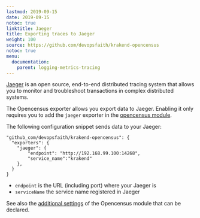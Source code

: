 ```yaml
---
lastmod: 2019-09-15
date: 2019-09-15
notoc: true
linktitle: Jaeger
title: Exporting traces to Jaeger
weight: 100
source: https://github.com/devopsfaith/krakend-opencensus
notoc: true
menu:
  documentation:
    parent: logging-metrics-tracing
---
```

[Jaeger](https://www.jaegertracing.io/) is an open source, end-to-end distributed tracing system that allows you to monitor and troubleshoot transactions in complex distributed systems.

The Opencensus exporter allows you export data to Jaeger. Enabling it only requires you to add the `jaeger` exporter in the [opencensus module](/docs/logging-metrics-tracing/opencensus/).

The following configuration snippet sends data to your Jaeger:

	"github_com/devopsfaith/krakend-opencensus": {
      "exporters": {
        "jaeger": {
			"endpoint": "http://192.168.99.100:14268",
            "service_name":"krakend"
		},
	  }
	}

- `endpoint` is the URL (including port) where your Jaeger is
- `serviceName` the service name registered in Jaeger


See also the [additional settings](/docs/logging-metrics-tracing/opencensus/) of the Opencensus module that can be declared.

